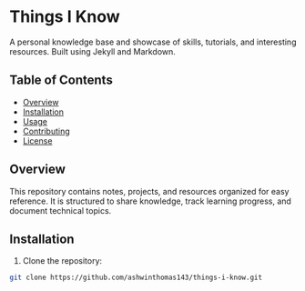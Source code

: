 # Things I Know

A personal knowledge base and showcase of skills, tutorials, and interesting resources. Built using Jekyll and Markdown.

## Table of Contents
- [Overview](#overview)
- [Installation](#installation)
- [Usage](#usage)
- [Contributing](#contributing)
- [License](#license)

## Overview
This repository contains notes, projects, and resources organized for easy reference. It is structured to share knowledge, track learning progress, and document technical topics.

## Installation
1. Clone the repository:
```bash
git clone https://github.com/ashwinthomas143/things-i-know.git
